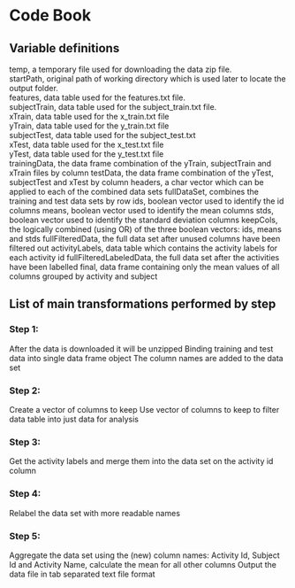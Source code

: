 # Code Book

## Variable definitions
temp, a temporary file used for downloading the data zip file.  
startPath, original path of working directory which is used later to locate the output folder.  
features, data table used for the features.txt file.  
subjectTrain, data table used for the subject_train.txt file.  
xTrain, data table used for the x_train.txt file  
yTrain, data table used for the y_train.txt file  
subjectTest, data table used for the subject_test.txt  
xTest, data table used for the x_test.txt file  
yTest, data table used for the y_test.txt file  
trainingData, the data frame combination of the yTrain, subjectTrain and xTrain files by column
testData, the data frame combination of the yTest, subjectTest and xTest by column
headers, a char vector which can be applied to each of the combined data sets
fullDataSet, combines the training and test data sets by row
ids, boolean vector used to identify the id columns
means, boolean vector used to identify the mean columns
stds, boolean vector used to identify the standard deviation columns
keepCols, the logically combined (using OR) of the three boolean vectors: ids, means and stds
fullFilteredData, the full data set after unused columns have been filtered out
activityLabels, data table which contains the activity labels for each activity id
fullFilteredLabeledData, the full data set after the activities have been labelled
final, data frame containing only the mean values of all columns grouped by activity and subject

## List of main transformations performed by step
### Step 1:
After the data is downloaded it will be unzipped
Binding training and test data into single data frame object
The column names are added to the data set

### Step 2:
Create a vector of columns to keep
Use vector of columns to keep to filter data table into just data for analysis

### Step 3:
Get the activity labels and merge them into the data set on the activity id column

### Step 4: 
Relabel the data set with more readable names

### Step 5:
Aggregate the data set using the (new) column names: Activity Id, Subject Id and Activity Name, calculate the mean for all other columns
Output the data file in tab separated text file format


